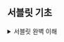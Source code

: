 ## 서블릿 기초
<details>
<summary>서블릿 완벽 이해</summary>

### 1. 서블릿 기초

`서블릿`은 JSP 표준이 나오기 전에 만들어진 표준으로 자바로 웹 어플리케이션을 개발할 수 있도록 하기 위해 만들어졌다. 서블릿을 이용하면 자바 클래스를 이용해서 웹 어플리케이션을 개발하게 된다. 

웹에 다양한 기능이 요구되면서 정적인 자료뿐만 아니라 사용자 요구에 맞춘 동적인 페이지들을 만들 필요가 생겼다. 이를 위해 만들어진 것이 바로 서블릿이다.

웹 요청과 응답의 흐름을 간단한 메서드 호출만으로 체계적으로 다룰 수 있게 해준다.

일반적인 서블릿의 개발 과정은 다음과 같다.

1. 서블릿 규약에 따라 자바 코드를 작성한다.
2. 자바 코드를 컴파일해서 클래스 파일을 생성한다.
3. 클래스 파일을 /WEB-INF/classes 폴더에 패키지에 알맞게 위치시킨다.
4. web.xml 파일에 서블릿 클래스를 설정한다.
5. 톰캣 등의 컨테이너를 실행한다.
6. 웹 브라우저에서 확인한다.

서블릿 개발 과정은 JSP와 비교하면 몇 가지 과정이 더 들어가 복잡한데, 이런 이유로 서블릿보다는 JSP를 사용하게 된다. 하지만, MVC 패턴을 지원하는 프레임워크를 만들어야 하는 경우 서블릿으로 기반 코드를 개발하는 경우가 많기 때문에, 서블릿 코드를 직접 구현하지는 않더라도 웹 개발을 배울 때 서블릿 자체에 대해서 이해하는 것은 중요하다.

### 2. 예제 프로젝트 생성

### 1. 서블릿 클래스 구현

아주 간단한 서블릿 클래스 코드를 보면서 서블릿의 구현 방법을 살펴보도록 하자.

```java
package example;

import java.io.IOException;
import java.io.PrintWriter;
import java.util.Date;

import jakarta.servlet.ServletException;
import jakarta.servlet.http.HttpServlet;
import jakarta.servlet.http.HttpServletRequest;
import jakarta.servlet.http.HttpServletResponse;

public class NowServlet extends HttpServlet{

    @Override
    protected void doGet(HttpServletRequest request, HttpServletResponse response) throws ServletException, IOException{

(위의 코드 해석)
1. 먼저 HttpServlet 클래스를 상속받은 클래스를 작성
2. HttpServlet 클래스를 상속받았다면, 
   처리하고자 하는 HTTP 방식(method)에 따라 **알맞은 메서드를 재정의**해서 구현해야 한다.
3. 예를 들어, 서블릿이 GET 방식의 요청을 처리해야 한다면, **doGet() 메서드를 재정의**하면 된다. 
4. doGet() 메서드는 HttpServletRequest와 HttpServletResponse의 두 파라미터를 갖는데, 이 두 파라미터는 각각 JSP의 기본 객체와 response 기본 객체에 해당한다.
5. 재정의한 메서드는 request를 이용해서 웹 브라우저의 요청 정보를 읽어오던가 
                    response를 이용해서 응답을 전송할 수 있다. 
ㅡㅡㅡㅡㅡㅡㅡㅡㅡㅡㅡㅡㅡㅡㅡㅡㅡㅡㅡㅡㅡㅡㅡㅡㅡㅡㅡㅡㅡㅡㅡㅡㅡㅡㅡㅡㅡㅡㅡㅡㅡㅡㅡㅡㅡㅡㅡㅡㅡㅡㅡㅡㅡㅡ
        response.setContentType("text/html; charset=utf-8");

(위의 코드 해석)
6. 응답을 전송하려면  **response.setContentType() 메서드**를 이용해서 응답의 컨텐츠 타입을 지정해야 한다.
   
- 응답 컨텐츠 타입이 text/html이고 캐릭터 셋이 utf-8이라고 지정
- 여기서 setContentType() 메서드에 전달되는 값은 JSP에서 page 디렉티브의 contentType 속성값과 동일
ㅡㅡㅡㅡㅡㅡㅡㅡㅡㅡㅡㅡㅡㅡㅡㅡㅡㅡㅡㅡㅡㅡㅡㅡㅡㅡㅡㅡㅡㅡㅡㅡㅡㅡㅡㅡㅡㅡㅡㅡㅡㅡㅡㅡㅡㅡㅡㅡㅡㅡㅡㅡㅡㅡ

        PrintWriter out = response.getWriter();

        out.println("<html>");
        out.println("<head><title>현재시간</title></head>");
        out.println("<body>");
        out.println("현재 시간은");
        out.println(new Date());
        out.println("입니다.");
        out.println("</body></html>");
    }
}

(위의 코드 해석)
응답의 컨텐츠 타입을 지정했다면, 그 다음으로 할 작업은 실제로 응답 결과를 웹 브라우저에 전송하는 것
- 웹 브라우저 데이터 전송하려면 response.getWriter()로 문자열 데이터 출력할 수 있는 PrintWriter구해야 함.
- PrintWriter는 println() 메서드를 제공하는데, 이 메서드를 이용해서 전송할 응답 데이터를 전달한다.
- println() 메서드에 전달한 데이터는 웹 브라우저에 전송되어 화면에 출력된다.
```

### 2. web.xml로 매핑하기

서블릿 클래스를 생성했다면, 다음으로 할 작업은 WEB-INF 폴더의 **web.xml 파일에 서블릿 클래스를 등록하는 것**이다. 

아래 예제 코드는 NowServlet 클래스를 web.xml 파일에 등록한 예를 보여주고 있다.

```xml
**web.xml 파일**

<?xml version="1.0" encoding="UTF-8"?>
<web-app xmlns="http://xmlns.jcp.org/xml/ns/javaee"
         xmlns:xsi="http://www.w3.org/2001/XMLSchema-instance"
         xsi:schemaLocation="http://xmlns.jcp.org/xml/ns/javaee http://xmlns.jcp.org/xml/ns/javaee/web-app_4_0.xsd"
         version="4.0">
ㅡㅡㅡㅡㅡㅡㅡㅡㅡㅡㅡㅡㅡㅡㅡㅡㅡㅡㅡㅡㅡㅡㅡㅡㅡㅡㅡㅡㅡㅡㅡㅡㅡㅡㅡㅡㅡㅡㅡㅡㅡㅡㅡㅡㅡㅡㅡㅡㅡㅡㅡㅡㅡㅡ

     <servlet>
        <servlet-name>now</servlet-name>
        <servlet-class>example.NowServlet</servlet-class>
    </servlet>

1. 먼저 <servlet> 태그를 이용해서 서블릿 클래스를 등록한다. 
2. 이 때 <servlet-name>은 해당 서블릿을 참조할 때 사용할 이름을 입력하고 
3. <servlet-class>는 서블릿으로 사용할 클래스의 완전한 이름을 입력한다. 

- 위 예의 경우 **example.NowServlet 클래스**를 **"now"라는 이름의 서블릿으로 등록**한다.
ㅡㅡㅡㅡㅡㅡㅡㅡㅡㅡㅡㅡㅡㅡㅡㅡㅡㅡㅡㅡㅡㅡㅡㅡㅡㅡㅡㅡㅡㅡㅡㅡㅡㅡㅡㅡㅡㅡㅡㅡㅡㅡㅡㅡㅡㅡㅡㅡㅡㅡㅡㅡㅡㅡ

    <servlet-mapping>
        <servlet-name>now</servlet-name>
        <url-pattern>/now</url-pattern>
    </servlet-mapping>
</web-app>

사용할 서블릿을 지정했다면 그다음으로 할 작업은 해당 서블릿이 어떤 URL을 처리할지에 대한 매핑 정보를 등록하는 것이다. 

이는 <servlet-mapping> 태그를 이용해서 지정한다. 
<servlet-class> 태그에서 <servlet-name>은 매핑할 서블릿의 이름을 지정하며
                         <url-pattern>은 매핑할 URL의 패턴을 지정한다.

 예를 들어, 위의 코드에서는 now라는 이름의 서블릿이 **/now라는 URL 패턴**을 처리한다고 지정하고 있다. 
ㅡㅡㅡㅡㅡㅡㅡㅡㅡㅡㅡㅡㅡㅡㅡㅡㅡㅡㅡㅡㅡㅡㅡㅡㅡㅡㅡㅡㅡㅡㅡㅡㅡㅡㅡㅡㅡㅡㅡㅡㅡㅡㅡㅡㅡㅡㅡㅡㅡㅡㅡㅡㅡㅡ

앞서 위의 코드에서 NowServlet 클래스를 now라는 이름의 서블릿으로 등록했으므로, 

< 결과적으로 **/now라는 URL**을 **NowServlet(서블릿 클래스)**이 처리하게 된다. >
```

서블릿을 등록하려면 다음의 두 가지를 설정해야 한다.

- 서블릿으로 사용할 클래스
- 서블릿과 URL 간의 매핑

실제로 NowServlet이 정상적으로 동작하는지 확인하기 위해 톰캣을 실행하고 웹 브라우저에 http://localhost:8080/chap17/now URL을 입력해보자. 그러면 다음과 같은 결과 화면이 출력되는 것을 확인할 수 있다.



<p align="center">
<img src="https://github.com/MentoringOrganization/Java/assets/105201451/2a82a830-42a6-44df-9b7f-a97eb5af8a7d" width="400" height="100"/>

<url-pattern>은 다음과 같이 한 번 이상을 사용할 수 있다. 이 경우 각각의 URL 패턴에 해당 서블릿을 매핑한다.

```xml
<servlet-mapping>
        <servlet-name>now</servlet-name>
        <url-pattern>/now</url-pattern>
        <url-pattern>/now2</url-pattern>
    </servlet-mapping>
```

서블릿 매핑할 때 사용하는 <url-pattern>은 **웹 어플리케이션 경로를 제외한 나머지 경로를 기준으로 적용**된다. 

예를 들어, 앞서 web.xml 설정에서 다음과 같이 서블릿 매핑을 설정했다.

```
<servlet-mapping>
        <servlet-name>now</servlet-name>
        <url-pattern>/now</url-pattern>
    </servlet-mapping>
```

이 경우 실제 <url-pattern>의 /now와 매핑되는 URL은 웹 어플리케이션 경로를 포함한 /chap17/now가 된다. 

<url-pattern>에는 이외에도 다양한 매핑 규칙을 지원한다.

### 3. 애노테이션으로 매핑하기

서블릿 2.5 버전까지는 web.xml 파일에 서블릿으로 등록해야 서블릿 클래스를 사용할 수 있었는데, 

서블릿 3.0 버전부터는 @WebServlet 애노테이션을 사용하면 **web.xml 파일에 따로 등록하지 않아도 서블릿으로 등록된다.** 

톰캣 7(서블릿 3.0)이나 8 버전(서블릿 3.1)처럼 서블릿 3.0을 지원하는 웹 컨테이너는 **@WebServlet이 적용된 클래스를 검색해서 서블릿으로 자동으로 등록한다.**

@WebServlet 애노테이션은 아래 예제 코드와 같이 사용된다.

```java
**HelloServlet 서블릿 클래스**

package example;

import jakarta.servlet.ServletException;
import jakarta.servlet.annotation.WebServlet;
import jakarta.servlet.http.HttpServlet;
import jakarta.servlet.http.HttpServletRequest;
import jakarta.servlet.http.HttpServletResponse;

import java.io.IOException;
import java.io.PrintWriter;

<<<<<<<<<<<<<<<<<<<<  @WebServlet(urlPatterns = "/hello")>>>>>>>>>>>>>>>>>>>>>>>>>>>>>>>>>>>>

위에서 @WebServlet 애노테이션은 urlPatterns 속성을 갖는데
 이 속성은 해당 **서블릿에 매핑될 URL 패턴을 지정할 때 사용**된다. 

위 코드는 **/hello로 들어오는 URL**을 **HelloServlet(서블릿 클래스**)이 처리하도록 설정하고 있다.
ㅡㅡㅡㅡㅡㅡㅡㅡㅡㅡㅡㅡㅡㅡㅡㅡㅡㅡㅡㅡㅡㅡㅡㅡㅡㅡㅡㅡㅡㅡㅡㅡㅡㅡㅡㅡㅡㅡㅡㅡㅡㅡㅡㅡㅡㅡㅡㅡㅡㅡㅡㅡㅡ
public class HelloServlet extends HttpServlet {

    @Override
    protected void doGet(HttpServletRequest request, HttpServletResponse response) throws ServletException, IOException{
        request.setCharacterEncoding("utf-8");
        response.setContentType("text/html; charset=utf-8");

        PrintWriter out = response.getWriter();
        out.println("<html>");
        out.println("<head><title>인사</title></head>");
        out.println("<body>");
        out.println("안녕하세요, ");
        out.println(request.getParameter("name"));
        out.println("님");
        out.println("</body></html>");
    }
}
```

만약 두 개 이상의 URL 패턴을 처리하도록 하고 싶다면 다음과 같이 urlPatterns 속성값으로 배열을 전달하면 된다.

```
@WebServlet(urlPatterns = {"/hello, "/hello1"})
```

HelloServlet 클래스를 컴파일한 뒤 톰캣을 재시작해보자. 

톰캣이 chap17 웹 어플리케이션을 구동하면서 @Webservlet 애노테이션이 적용된 서블릿을 찾게 되므로, 

사용할 서블릿으로 HelloServlet을 등록하게 된다. 

**따라서 < web.xml에 별도의 설정을 하지 않더라도 >  http://localhost:8080/chap17/hello URL을 이용해서 HelloServlet을 실행할 수 있게 된다.**

<p align="center">
<img src="https://github.com/MentoringOrganization/Java/assets/105201451/824f383b-ad5f-4469-a11f-fd2dbdea8c06" width="400" height="100"/>


@WebServlet 애노테이션을 사용할 때 고려할 점은 **서블릿이 범용적으로 사용되는 서블릿인지의 여부**이다. 

**MVC 프레임워크**는 어떤 URL을 서블릿이 처리할지 미리 알 수 없다. 

단지, 다양한 요청 URL을 MVC 프레임워크가 처리할 수 있는 기능을 구현할 수 있을 뿐이다.

이는 **@WebServlet 애노테이션을 사용할 경우** 서블릿이 처리해야 할 URL 패턴이 변경될 때마다, 자바 소스 코드의 urlPatterns 속성값을 변경하고 다시 컴파일해야 한다는 것을 뜻한다. 

반면, **@WebServlet을 사용하지 않고 web.xml 파일을 사용**하면 URL 경로가 바뀔 경우 web.xml 파일만 변경하면 된다. 

**따라서, 서블릿의 용도에 따라서 @WebServlet 애노테이션을을 사용할지 아니면 web.xml 설정을 사용할지를 알맞게 결정해야 한다.**

### 4. HTTP 각 방식별 구현 메서드

HTTP는 GET, POST, HEAD, PUT, DELETE의 방식을 지원하고 있는데, 일반적으로 웹에서 사용되는 그리고 웹 브라우저가 지원하는 방식은 GET과 POST이다.

**HttpServlet은 HTTP의 각 방식에 따라 알맞은 메서드를 이용해서 구현하도록 정의하고 있다.** 

예를 들어, GET 방식은 doGet() 메서드를 이용해서 처리하고, POST 방식의 경우 doPost() 메서드를 이용해서 처리하도록 정의하고 있다. 

GET과 POST 방식의 요청을 처리하는 메서드는 각각 다음과 같다.

- GET 방식 :
    
    protected void doGet(HttpServletRequest req, HttpServletResponse resp) throws ServletException, IOException
    
- POST 방식 :
    
    protected void doPost(HttpServletRequest req, HttpServletResponse resp) throws ServletException, IOException
    

만약 GET 방식과 POST 방식을 모두 처리해야 하는 서블릿이라면 다음과 같이 두 메서드를 모두 재정의해서 알맞게 처리해주면 된다.

```java
@Override
protected void doGet(HttpServletRequest req, HttpServletResponse resp) throws ServletException, IOException {
	... // GET 방식에 대한 처리, 예: 폼 출력하기
}

@Override
protected void doPost(HttpServletRequest req, HttpServletResponse resp) throws ServletException, IOException {
	... // POST 방식에 대한 처리, 예: 폼 데이터 처리하기
}
```

### 5. 서블릿 로딩과 초기화

NowServlet의 코드를 다시 보자.

```java
public class NowServlet extends HttpServlet{

    @Override
    protected void doGet(HttpServletRequest request, HttpServletResponse response) throws ServletException, IOException{
        response.setContentType("text/html; charset=utf-8");

        PrintWriter out = response.getWriter();
        out.println("<html>");
        out.println("<head><title>현재시간</title></head>");
        out.println("<body>");
        out.println("현재 시간은");
        out.println(new Date());
        out.println("입니다.");
        out.println("</body></html>");
    }
}
```

web.xml에서 NowServlet을 /now 경로에 매핑했다. 

웹 브라우저에서 /now 경로로 접근하면 NowServlet(서블릿 클래스)을 실행하는데, 

서블릿 컨테이너는 처음 서블릿을 실행할 때 **서블릿 객체를 생성**한다. 

아래 그림과 같이 서블릿을 최초 요청할 때 **서블릿 객체를 생성**하고, 이후 요청이 오면  **앞서 생성한 서블릿 객체를 그대로 사용**한다.

!https://velog.velcdn.com/images%2Fjsj3282%2Fpost%2Fa9daa558-897f-4c3e-b7b0-8841602437a5%2Fimage.png

웹 컨테이너가 서블릿 객체를 생성(서블릿 처음 실행될 때) 하고 / init() 메서드를 호출하는 과정(필요한 초기화 과정 수행)을 '**서블릿 로딩' 과정**이라고 한다. 

 init() 메서드의 기본 구현

```java
**inint 메서드** 

// GenericServlet 구현
public void init(ServletConfig config) throws ServletException {
    this.config = config;
    this.init();
}

public void init() throws ServletException {
}

서블릿 컨테이너는 서블릿을 초기화하기 위해 ServletConfig 파라미터를 갖는 init() 메서드를 실행한다. 
- 위 코드에서 보는 것처럼 init(ServletConfig) 메서드는 다시 파라미터가 없는 init() 메서드를 호출한다. 
- 따라서, 초기화가 필요한 서블릿을 파라미터가 없는 init() 메서드를 재정의하면 된다. 
  (물론, ServletConfig가 필요하면 ServletConfig를 파라미터롤 갖는 init() 메서드를 재정의하면 된다.)
```

**<DBCPInit 서블릿 클래스에 파라미터가 없는 init() 메서드를 재정의해서 초기화하는 코드 >** 

```java
**DBCPInit 서블릿 클래스**

public class DBCPInit extends HttpServlet {

    @Override
    public void init() throws ServletException {  // 서블릿을 초기화할 때 사용
        loadJDBCDriver();
        initConnectionPool();
    }
```

보통 초기화 작업은 상대적으로 시간이 오래 걸리기 때문에, 

**처음 서블릿을 사용하는 시간**보다는 **웹 컨테이너를 처음 구동하는 시점**에 초기화를 진행하는 것이 좋다. 

이를 위한 **<load-on-startup> 태그**이다. 

**<DBCP 초기화를 위해 web.xml 파일에 추가한 설정 >**

```xml
**web.xml 파일**

<servlet>
  <servlet-name>DBCPInit</servlet-name>
  <servlet-class>jdbc.DBCPInit</servlet-class>
  <load-on-startup>1</load-on-startup>  <<<
</servlet>
```

<load-on-startup> 태그를 설정하면 웹 어플리케이션을 시작할 때 서블릿을 로딩한다. 

즉, 톰캣을 구동하는 시점에  / DBCPInit 서블릿 객체를 생성하고 / init() 메서드를 실행한다. 

**웹 어플리케이션을 시작하는 시점에 커넥션 풀을 초기화하므로,** 

**JSP나 서블릿 코드에서 커넥션 풀을 사용할 수 있게 된다.**

<load-on-startup> 태그의 값은 로딩 순서를 의미한다. 

값을 기준으로 오름차순으로 서블릿을 로딩한다. 

예를 들어, 다음과 같은 설정이 있으면 <load-on-startup>의 값의 작은 Config 서블릿을 먼저 로딩하고 그다음에 DBCPInit 서블릿을 로딩한다.

```xml
<servlet>
  <servlet-name>Config</servlet-name>
  <servlet-class>config.ConfigInit</servlet-class>
  <load-on-startup>1</load-on-startup>
</servlet>

<servlet>
  <servlet-name>DBCPInit</servlet-name>
  <servlet-class>jdbc.DBCPInit</servlet-class>
  <load-on-startup>2</load-on-startup>
</servlet>
ㅡㅡㅡㅡㅡㅡㅡㅡㅡㅡㅡㅡㅡㅡㅡㅡㅡㅡㅡㅡㅡㅡㅡㅡㅡㅡㅡㅡㅡㅡㅡㅡㅡㅡㅡㅡㅡㅡㅡㅡㅡㅡㅡㅡㅡㅡㅡㅡㅡㅡㅡㅡㅡㅡ
<load-on-startup> 태그의 값은 로딩 순서를 의미한다. 
- 값을 기준으로 오름차순으로 서블릿을 로딩한다. 

- 예를 들어, 다음과 같은 설정이 있으면 <load-on-startup>의 값의 작은 Config 서블릿을 먼저 로딩하고 
  그다음에 DBCPInit 서블릿을 로딩한다.
```

**< @WebServlet 태그를 사용하는 경우>**

```java
**InitServlet 클래스**

@WebServlet(urlPatterns = "/hello", **loadOnStartup = 1**)
public class InitServlet extends HttpServlet{
    ...
}

loadOnStartup 속성을 이용해서 로딩 값을 지정한다.
```

---

### 6. 초기화 파라미터

DBCPInit 코드의 일부를 다시 보자.

```java
**DBCPInit 서블릿 클래스 ( 위의 코드와 이어짐)**

public class DBCPInit extends HttpServlet {

    @Override
    public void init() throws ServletException {
        loadJDBCDriver();
        initConnectionPool();
    }

    private void loadJDBCDriver() {
        try {
            Class.forName("com.mysql.jdbc.Driver");
        } catch (ClassNotFoundException ex) {
            throw new RuntimeException("fail to load JDBC Driver", ex);
        }
    }

    private void initConnectionPool() {
        try {
            String jdbcUrl =
                    "jdbc:mysql://localhost:3306/jsptest?" +
                            "useUnicode=true&characterEncoding=utf8";
            String username = "jspexam";
            String pw = "jsppw";
            ... 코드 생략
    }
```

DBCPInit 클래스는 한 가지 단점이 있다. 

위 코드에서 보듯이 JDBC 드라이버 클래스 이름과 JDBC URL, DB 사용자 정보가 코드에 있기 때문에, 

DB를 MySQL에서 오라클로 변경하거나 JDBC URL을 변경하려면 코드를 직접 수정해야 한다.

**서블릿은 코드를 직접 변경하지 않고 사용할 값을 변경할 수 있는 방법을 제공**

, 그 방법은 **초기화 파라미터를 사용**하는 것이다. 

서블릿은 web.xml의 <init-param> 태그를 이용해서 서블릿을 초기화할 때

 필요한 값을 전달하는 방법을 제공하고 있다. 

예를 들어, 다음과 같이 초기화 파라미터를 전달할 수 있다.

```xml
<servlet>
  <servlet-name>DBCPInit2</servlet-name>
  <servlet-class>jdbc.DBCPInit2</servlet-class>

  **<init-param>**
    <param-name>jdbcdriver</param-name>
    <param-value>com.mysql.jdbc.Driver</param-value>
  </init-param>
  <init-param>
    <param-name>poolName</param-name>
    <param-value>chap14</param-value>
  </init-param>
  <load-on-startup>1</load-on-startup>
ㅡㅡㅡㅡㅡㅡㅡㅡㅡㅡㅡㅡㅡㅡㅡㅡㅡㅡㅡㅡㅡㅡㅡㅡㅡㅡㅡㅡㅡㅡㅡㅡㅡㅡㅡㅡㅡㅡㅡㅡㅡㅡㅡㅡㅡㅡㅡㅡㅡㅡㅡㅡㅡㅡ
<init-param> 태그는 서블릿의 초기화 파라미터를 지정할 때 사용하며 자식 태그는 다음과 같다.
- <param-name> 태그 : 초기화 파라미터의 이름을 지정한다.
- <param-value> 태그 : 초기화 파라미터의 값을 지정한다.
위 코드는 jdbcDriver라는 이름의 초기화 파라미터 값으로 com.mysql.jdbc.Driver를 지정하고, 
poolName 초기화 파라미터의 값으로 chap14를 지정하고 있다.

</servlet>
```

서블릿 클래스에서 초기화 파라미터에 접근하려면  / getInitParameter() 메서드를 사용하면 된다. 

초기화 파라미터를 사용해서 커넥션 풀과 관련된 설정 정보를 전달받도록 구현한 DBCPInit2 클래스는 아래 예제 코드처럼 getInitParameter() 메서드를 사용해서 초기화 파라미터를 사용한다.

```java
package jdbc;

import jakarta.servlet.ServletException;
import jakarta.servlet.http.HttpServlet;
import org.apache.commons.dbcp2.*;
import org.apache.commons.pool2.impl.GenericObjectPool;
import org.apache.commons.pool2.impl.GenericObjectPoolConfig;

import java.sql.DriverManager;

public class DBCPInit2 extends HttpServlet {

    @Override
    public void init() throws ServletException {
        loadJDBCDriver();
        initConnectionPool();
    }

    private void loadJDBCDriver() {
        String driverClass = getInitParameter("jdbcdriver");
        try {
            Class.forName(driverClass);
        } catch (ClassNotFoundException ex) {
            throw new RuntimeException("fail to load JDBC Driver", ex);
        }
    }

DBCPInit2 클래스는 getInitParameter() 메서드를 이용해서 "jdbcdriver" 초기화 파라미터 값을 읽어와, 
이 값을 이용해서 JDBC 드라이버를 로딩한다. 
ㅡㅡㅡㅡㅡㅡㅡㅡㅡㅡㅡㅡㅡㅡㅡㅡㅡㅡㅡㅡㅡㅡㅡㅡㅡㅡㅡㅡㅡㅡㅡㅡㅡㅡㅡㅡㅡㅡㅡㅡㅡㅡㅡㅡㅡㅡㅡㅡㅡㅡㅡㅡㅡㅡ

또 커넥션을 생성할 때 사용할 JDBC URL, DB 사용자, 암호를 초기화 파라미터에서 읽어오고, 
커넥션 풀의 이름으로 사용할 초기화 파라미터를 읽어온다.

    private void initConnectionPool() {
        try {
            String jdbcUrl = getInitParameter("jdbcUrl");
            String username = getInitParameter("dbUser");
            String pw = getInitParameter("dbPass");

            ConnectionFactory connFactory =
                    new DriverManagerConnectionFactory(jdbcUrl, username, pw);

            PoolableConnectionFactory poolableConnFactory =
                    new PoolableConnectionFactory(connFactory, null);
            poolableConnFactory.setValidationQuery("select 1");

            GenericObjectPoolConfig poolConfig = new GenericObjectPoolConfig();
            poolConfig.setTimeBetweenEvictionRunsMillis(1000L * 60L * 5L);
            poolConfig.setTestWhileIdle(true);
            poolConfig.setMinIdle(4);
            poolConfig.setMaxTotal(50);

            GenericObjectPool<PoolableConnection> connectionPool =
                    new GenericObjectPool<>(poolableConnFactory, poolConfig);
            poolableConnFactory.setPool(connectionPool);

            Class.forName("org.apache.commons.dbcp2.PoolingDriver");
            PoolingDriver driver =
                    (PoolingDriver) DriverManager.getDriver("jdbc:apache:commons:dbcp:");
            String poolName = getInitParameter("poolName");
            driver.registerPool("chap14", connectionPool);
        } catch (Exception e) {
            throw new RuntimeException(e);
        }
    }
}
```

**web.xml 파일을 서블릿이 필요로 하는 초기화 파라미터를 알맞게 설정해주면 된다.** 

DBCPInit2를 위한 설정 예는 아래와 같다.

```xml
<servlet>
        <servlet-name>DBCPInit2</servlet-name>
        <servlet-class>jdbc.DBCPInit2</servlet-class>
        <init-param>
            <param-name>jdbcdriver</param-name>
            <param-value>com.mysql.jdbc.Driver</param-value>
        </init-param>
        <init-param>
            <param-name>jdbcUrl</param-name>
            <param-value>jdbc:mysql://localhost:3306/jsptest?characterEncoding=utf8</param-value>
        </init-param>
        <init-param>
            <param-name>dbUser</param-name>
            <param-value>jspexam</param-value>
        </init-param>
        <init-param>
            <param-name>dbPass</param-name>
            <param-value>jsppw</param-value>
        </init-param>
        <init-param>
            <param-name>poolName</param-name>
            <param-value>chap14</param-value>
        </init-param>
    </servlet>

JDBC URL이나 다른 설정을 바꾸려면 서블릿을 변경할 필요 없이 web.xml 파일의 초기화 파라미터 값을 변경하면 된다. 
예를 들어, 커넥션 풀의 이름을 변경하고 싶다면 poolName 초기화 파라미터 값을 "chap14"에서 다른 이름으로 변경한 뒤 톰캣을 재시작하면 된다.
```

getInitParameter() 메서드는 지정한 초기화 파라미터가 존재하면 해당 값을 리턴하며, 존재하지 않으면 null을 리턴한다. 따라서, null인 경우 기본값을 사용하고 싶거나 다른 예외 처리를 하고 싶다면 초기화 파라미터 값이 null인지 여부를 확인해서 알맞게 처리해야 한다.

```java
// 초기화 파라미터가 없으면 null을 리턴한다.
String poolName = getInitParameter("poolName");
if (poolName == null) poolName = "pool";
```

**웹 어플리케이션에서 전반적으로 필요한 초기화 작업을 수행하는 또 다른 방법으로는** 

**ServletContextListener를 사용하는 것이 있다.**

**< @WebServlet 애노테이션으로 매핑한 경우 초기화 파라미터를 전달하려면** 

> initParams 속성의 값으로 @WebInitParam 애노테이션 목록을 전달하면 된다. 

다음의 설정 예를 보여주고 있다.

```java
@WebServlet(urlPatterns = {"/hello", "/hello1"},
  initParams = {
      @WebInitParam(name="greeting", value="Hello"),
      @WebInitParam(name="title", value="제목")
  }
}
```

> **초기화 파라미터를 사용하는 이유 중의 하나는**
> 

클래스의 수정 없이 초기화 과정에서 필요한 값을 수정할 수 있기 때문이다. 

하지만, 소스 코드에 @WebInitParam 애노테이션을 이용해서 초기화 파라미터를 설정하면, 초기화 설정을 변경해야 할 때마다 자바 코드를 수정해야 하기 때문에

@WebInitParam 애노테이션은 변경의 유연함을 떨어뜨린다.

### 3. URL 패턴 매핑 규칙

<servlet-mapping> 태그는 <url-pattern> 태그를 사용해서 서블릿과 URL을 매핑하고, 

@WebServlet의 경우 urlPatterns 속성을 이용해서 서블릿과 URL을 매핑한다는 내용을 앞에서 살펴봤다.

여기서는 <url-pattern> 태그와 urlPatterns 속성에서 사용할 수 있는 URL 패턴이 어떻게 서블릿과 매핑되는지 자세히 살펴보자.

서블릿 규약에 따르면, URL 패턴은 다음 규칙에 따라 서블릿을 매핑한다.

- '/'로 시작하고 '/*'로 끝나는 url-pattern은 경로 매핑을 위해서 사용한다.
- '*.'로 시작하는 url-pattern은 확장자에 대한 매핑을 할 때 사용한다.
- 오직 '/'만 포함하는 경우 어플리케이션의 기본 서블릿으로 매핑한다.
- 이 규칙 외, 나머지 다른 문자열은 정확한 매핑을 위해서 사용한다.

이해를 돕기 위해 서블릿 규약에 포함된 예제를 발췌해 보았다. URL 패턴에 따른 처리 서블릿을 아래 표와 같이 설정했다고 하자.

| URL 패턴 | 매핑 서블릿 |
| --- | --- |
| /too/bar/* | servlet1 |
| /baz/* | servlet2 |
| /catalog | servlet3 |
| *.bop | servlet4 |

위의 표와 같이 URL 패턴을 설정한 경우 실제 요청 경로에 따라서 요청을 처리하는 서블릿은 아래 표와 같다.

| 요청 경로 | 일치 URL 패턴 | 요청 처리 서블릿 |
| --- | --- | --- |
| /foo/bar/index.html | /foo/bar/* | servlet1 |
| /foo/bar/index.bop | /foo/bar/* | servlet1 |
| /baz | /baz/* | servlet2 |
| /baz/index.html | /bax/* | servlet2 |
| /catalog | /catalog | servlet3 |
| /catalog/racecar.bop | *.bop | servlet4 |
| /index.bop | *.bop | servlet4 |

> 서블릿 3에 추가된 주요 기능 중의 하나로 비동기 서블릿이 있다.
>

</details>
